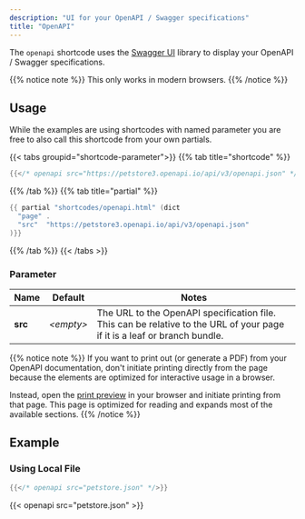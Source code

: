 ```yaml
---
description: "UI for your OpenAPI / Swagger specifications"
title: "OpenAPI"
---
```


The `openapi` shortcode uses the [Swagger UI](https://github.com/swagger-api/swagger-ui) library to display your OpenAPI / Swagger specifications.

{{% notice note %}}
This only works in modern browsers.
{{% /notice %}}

## Usage

While the examples are using shortcodes with named parameter you are free to also call this shortcode from your own partials.

{{< tabs groupid="shortcode-parameter">}}
{{% tab title="shortcode" %}}

````go
{{</* openapi src="https://petstore3.openapi.io/api/v3/openapi.json" */>}}
````

{{% /tab %}}
{{% tab title="partial" %}}

````go
{{ partial "shortcodes/openapi.html" (dict
  "page" .
  "src"  "https://petstore3.openapi.io/api/v3/openapi.json"
)}}
````

{{% /tab %}}
{{< /tabs >}}

### Parameter

| Name                 | Default          | Notes       |
|----------------------|------------------|-------------|
| **src**              | _&lt;empty&gt;_  | The URL to the OpenAPI specification file. This can be relative to the URL of your page if it is a leaf or branch bundle. |

{{% notice note %}}
If you want to print out (or generate a PDF) from your OpenAPI documentation, don't initiate printing directly from the page because the elements are optimized for interactive usage in a browser.

Instead, open the [print preview](basics/customization#activate-print-support) in your browser and initiate printing from that page. This page is optimized for reading and expands most of the available sections.
{{% /notice %}}

## Example

### Using Local File

````go
{{</* openapi src="petstore.json" */>}}
````

{{< openapi src="petstore.json" >}}
